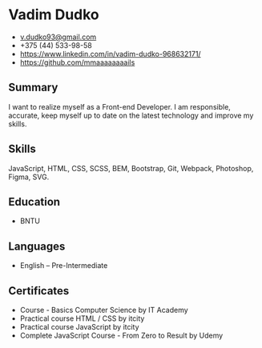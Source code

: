 # Vadim Dudko

- v.dudko93@gmail.com
- +375 (44) 533-98-58
- https://www.linkedin.com/in/vadim-dudko-968632171/
- https://github.com/mmaaaaaaaails

## Summary

I want to realize myself as a Front-end Developer. I am responsible, accurate, keep myself up to date on the latest technology and improve my skills.

## Skills

JavaScript, HTML, CSS, SCSS, BEM, Bootstrap, Git, Webpack, Photoshop, Figma, SVG.

## Education

- BNTU

## Languages

- English – Pre-Intermediate

## Сertificates

- Сourse - Basics Computer Science by IT Academy
- Practical course HTML / CSS by itcity
- Practical course JavaScript by itcity
- Complete JavaScript Course - From Zero to Result by Udemy
